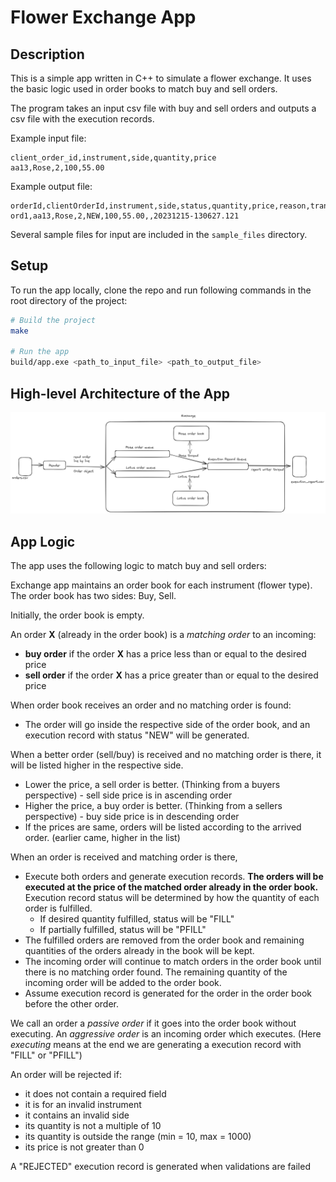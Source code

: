 # Flower Exchange App

## Description

This is a simple app written in C++ to simulate a flower exchange. It uses the basic logic used in order books to match buy and sell orders.

The program takes an input csv file with buy and sell orders and outputs a csv file with the execution records.

Example input file:

```csv
client_order_id,instrument,side,quantity,price
aa13,Rose,2,100,55.00
```

Example output file:

```
orderId,clientOrderId,instrument,side,status,quantity,price,reason,transactionTime
ord1,aa13,Rose,2,NEW,100,55.00,,20231215-130627.121
```

Several sample files for input are included in the `sample_files` directory.

## Setup

To run the app locally, clone the repo and run following commands in the root directory of the project:

```bash
# Build the project
make

# Run the app
build/app.exe <path_to_input_file> <path_to_output_file>
```

## High-level Architecture of the App

![High level design of the app](img/high_level_design.png)


## App Logic

The app uses the following logic to match buy and sell orders:

Exchange app maintains an order book for each instrument (flower type). The order book has two sides: Buy, Sell.

Initially, the order book is empty. 

An order **X** (already in the order book) is a *matching order* to an incoming:
- **buy order** if the order **X** has a price less than or equal to the desired price
- **sell order** if the order **X** has a price greater than or equal to the desired price

When order book receives an order and no matching order is found:
- The order will go inside the respective side of the order book, and an execution record with status "NEW" will be generated.

When a better order (sell/buy) is received and no matching order is there, it will be listed higher in the respective side.
- Lower the price, a sell order is better. (Thinking from a buyers perspective) - sell side price is in ascending order
- Higher the price, a buy order is better. (Thinking from a sellers perspective) - buy side price is in descending order
- If the prices are same, orders will be listed according to the arrived order. (earlier came, higher in the list)

When an order is received and matching order is there,
- Execute both orders and generate execution records. **The orders will be executed at the price of the matched order already in the order book.** Execution record status will be determined by how the quantity of each order is fulfilled. 
	- If desired quantity fulfilled, status will be "FILL"
	- If partially fulfilled, status will be "PFILL"
- The fulfilled orders are removed from the order book and remaining quantities of the orders already in the book will be kept.
- The incoming order will continue to match orders in the order book until there is no matching order found. The remaining quantity of the incoming order will be added to the order book.
- Assume execution record is generated for the order in the order book before the other order.

We call an order a *passive order* if it goes into the order book without executing. An *aggressive order* is an incoming order which executes. (Here *executing* means at the end we are generating a execution record with "FILL" or "PFILL")

An order will be rejected if:
- it does not contain a required field
- it is for an invalid instrument
- it contains an invalid side
- its quantity is not a multiple of 10
- its quantity is outside the range (min = 10, max = 1000)
- its price is not greater than 0

A "REJECTED" execution record is generated when validations are failed